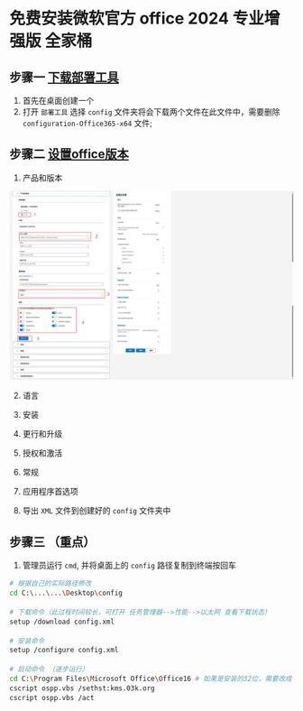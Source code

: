 # 免费安装微软官方 office 2024 专业增强版 全家桶

## 步骤一 [下载部署工具](https://www.microsoft.com/en-us/download/details.aspx?id=49117)

1. 首先在桌面创建一个 
2. 打开 `部署工具` 选择 `config` 文件夹将会下载两个文件在此文件中，需要删除 `configuration-Office365-x64` 文件;

## 步骤二 [设置office版本](https://config.office.com/deploymentsettings)

1. 产品和版本
<img src="https://github.com/Skyler-May/FreeParty/blob/main/office%202024/img/%E4%BA%A7%E5%93%81%E5%92%8C%E7%89%88%E6%9C%AC.png" />

2. 语言

3. 安装

4. 更行和升级

5. 授权和激活

6. 常规

7. 应用程序首选项

8. 导出 `XML`  文件到创建好的 `config` 文件夹中

## 步骤三 （重点）

1. 管理员运行 `cmd`, 并将桌面上的 `config` 路径复制到终端按回车

```bash
# 根据自己的实际路径修改
cd C:\...\...\Desktop\config 

# 下载命令（此过程时间较长，可打开 任务管理器-->性能-->以太网 查看下载状态）
setup /download config.xml

# 安装命令
setup /configure config.xml

# 启动命令 （逐步运行）
cd C:\Program Files\Microsoft Office\Office16 # 如果是安装的32位，需要改成 cd C:\Program Files (x86)\Microsoft Office\Office16
cscript ospp.vbs /sethst:kms.03k.org 
cscript ospp.vbs /act

```
